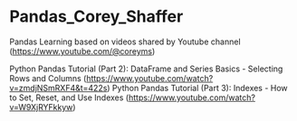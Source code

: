 # Pandas_Corey_Shaffer
Pandas Learning based on videos shared by Youtube channel (https://www.youtube.com/@coreyms)

Python Pandas Tutorial (Part 2): DataFrame and Series Basics - Selecting Rows and Columns (https://www.youtube.com/watch?v=zmdjNSmRXF4&t=422s)
Python Pandas Tutorial (Part 3): Indexes - How to Set, Reset, and Use Indexes (https://www.youtube.com/watch?v=W9XjRYFkkyw)
